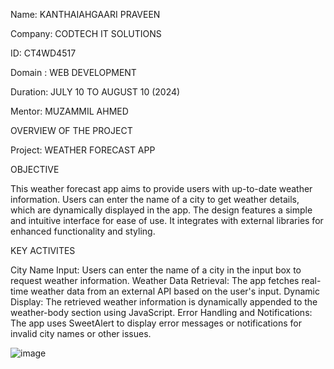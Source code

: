 Name: KANTHAIAHGAARI PRAVEEN

Company: CODTECH IT SOLUTIONS

ID: CT4WD4517

Domain : WEB DEVELOPMENT

Duration: JULY 10 TO AUGUST 10 (2024)

Mentor: MUZAMMIL AHMED

OVERVIEW OF THE PROJECT

Project: WEATHER FORECAST APP

OBJECTIVE

This weather forecast app aims to provide users with up-to-date weather information. Users can enter the name of a city to get weather details, which are dynamically displayed in the app. The design features a simple and intuitive interface for ease of use. It integrates with external libraries for enhanced functionality and styling.

KEY ACTIVITES

City Name Input: Users can enter the name of a city in the input box to request weather information.
Weather Data Retrieval: The app fetches real-time weather data from an external API based on the user's input.
Dynamic Display: The retrieved weather information is dynamically appended to the weather-body section using JavaScript.
Error Handling and Notifications: The app uses SweetAlert to display error messages or notifications for invalid city names or other issues.

![image](https://github.com/user-attachments/assets/1155b914-e131-4255-a85b-aacb5c716168)

